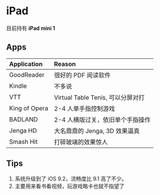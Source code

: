 iPad
======

目前持有 **iPad mini 1**

## Apps

| Application | Reason |
|:---------------------|:-------------|
| GoodReader            | 很好的 PDF 阅读软件|
| Kindle                | 不多说 |
| VTT                   | Virtual Table Tenis, 可以分屏对打 |
| King of Opera         | 2-4 人单手指控制游戏 |
| BADLAND               | 2-4 人横版过关，依旧单个手指操作 |
| Jenga HD              | 大名鼎鼎的 Jenga, 3D 效果逼真 |
| Smash Hit             | 打碎玻璃的效果惊人 |

## Tips

1. 系统升级到了 iOS 9.2，流畅度比 9.1 高了不少。
2. 主要用来看书看视频，玩游戏略卡也就不指望了


